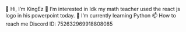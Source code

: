 👋 Hi, I’m KingEz
👀 I’m interested in Idk my math teacher used the react js logo in his powerpoint today.
🌱 I’m currently learning Python
📫 How to reach me Discord ID: 752632969918808085

